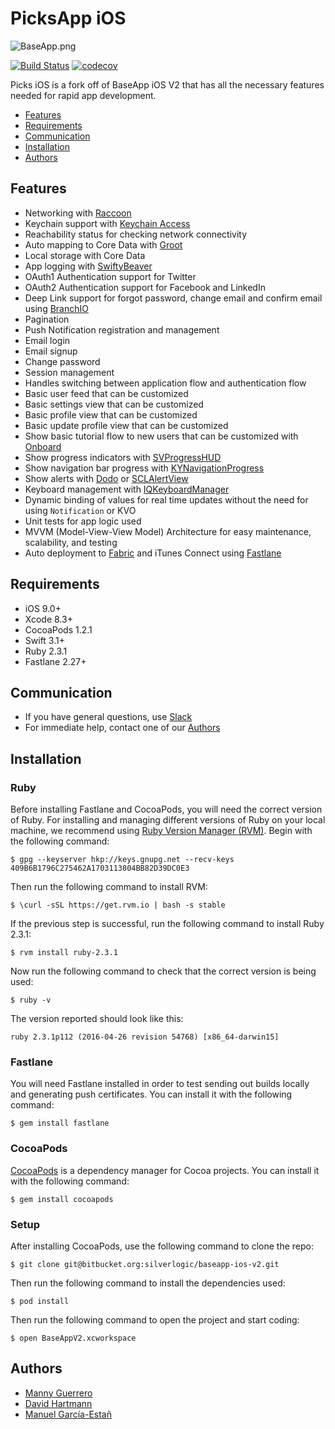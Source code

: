 # **PicksApp iOS** #

![BaseApp.png](https://bitbucket.org/repo/b8rny4/images/460357771-BaseApp.png)

[![Build Status](https://www.bitrise.io/app/a037eabb6e35a90f.svg?token=2aNO4w3qO3JDdJgD_WbhCA&branch=master)](https://www.bitrise.io/app/a037eabb6e35a90f)
[![codecov](https://codecov.io/bb/silverlogic/picks-ios/branch/master/graph/badge.svg?token=2VzkUcNZRw)](https://codecov.io/bb/silverlogic/picks-ios)

Picks iOS is a fork off of BaseApp iOS V2 that has all the necessary features needed for rapid app development.

* [Features](https://bitbucket.org/silverlogic/baseapp-ios-v2/overview#markdown-header-features)
* [Requirements](https://bitbucket.org/silverlogic/baseapp-ios-v2/overview#markdown-header-requirements)
* [Communication](https://bitbucket.org/silverlogic/baseapp-ios-v2/overview#markdown-header-communication)
* [Installation](https://bitbucket.org/silverlogic/baseapp-ios-v2/overview#markdown-header-installation)
* [Authors](https://bitbucket.org/silverlogic/baseapp-ios-v2/overview#markdown-header-authors)

## **Features** ##

* Networking with [Raccoon](https://github.com/ManueGE/Raccoon)
* Keychain support with [Keychain Access](https://github.com/kishikawakatsumi/KeychainAccess)
* Reachability status for checking network connectivity
* Auto mapping to Core Data with [Groot](https://github.com/gonzalezreal/Groot)
* Local storage with Core Data
* App logging with [SwiftyBeaver](https://github.com/SwiftyBeaver/SwiftyBeaver)
* OAuth1 Authentication support for Twitter
* OAuth2 Authentication support for Facebook and LinkedIn
* Deep Link support for forgot password, change email and confirm email using [BranchIO](https://github.com/BranchMetrics/ios-branch-deep-linking)
* Pagination
* Push Notification registration and management
* Email login
* Email signup
* Change password
* Session management
* Handles switching between application flow and authentication flow
* Basic user feed that can be customized
* Basic settings view that can be customized
* Basic profile view that can be customized
* Basic update profile view that can be customized
* Show basic tutorial flow to new users that can be customized with [Onboard](https://github.com/mamaral/Onboard)
* Show progress indicators with [SVProgressHUD](https://github.com/SVProgressHUD/SVProgressHUD)
* Show navigation bar progress with [KYNavigationProgress](https://github.com/ykyouhei/KYNavigationProgress)
* Show alerts with [Dodo](https://github.com/marketplacer/Dodo) or [SCLAlertView](https://github.com/vikmeup/SCLAlertView-Swift)
* Keyboard management with [IQKeyboardManager](https://github.com/hackiftekhar/IQKeyboardManager)
* Dynamic binding of values for real time updates without the need for using `Notification` or KVO
* Unit tests for app logic used
* MVVM (Model-View-View Model) Architecture for easy maintenance, scalability, and testing
* Auto deployment to [Fabric](https://fabric.io/) and iTunes Connect using [Fastlane](https://fastlane.tools/)

## **Requirements** ##

* iOS 9.0+
* Xcode 8.3+
* CocoaPods 1.2.1
* Swift 3.1+
* Ruby 2.3.1
* Fastlane 2.27+

## **Communication** ##

* If you have general questions, use [Slack](https://silverlogic.slack.com/messages/C4AE7FTPV)
* For immediate help, contact one of our [Authors](https://bitbucket.org/silverlogic/baseapp-ios-v2/overview#markdown-header-authors)

## **Installation** ##

### Ruby ###
Before installing Fastlane and CocoaPods, you will need the correct version of Ruby. For installing and managing different versions of Ruby on your local machine, we recommend using [Ruby Version Manager (RVM)](https://rvm.io/). Begin with the following command:
```
$ gpg --keyserver hkp://keys.gnupg.net --recv-keys 409B6B1796C275462A1703113804BB82D39DC0E3
```
Then run the following command to install RVM:
```
$ \curl -sSL https://get.rvm.io | bash -s stable
```
If the previous step is successful, run the following command to install Ruby 2.3.1:
```
$ rvm install ruby-2.3.1
```
Now run the following command to check that the correct version is being used:
```
$ ruby -v
```
The version reported should look like this:
```
ruby 2.3.1p112 (2016-04-26 revision 54768) [x86_64-darwin15]
```

### Fastlane ###
You will need Fastlane installed in order to test sending out builds locally and generating push certificates. You can install it with the following command:
```
$ gem install fastlane
```

### CocoaPods ###
[CocoaPods](https://cocoapods.org/) is a dependency manager for Cocoa projects. You can install it with the following command:
```
$ gem install cocoapods
```

### Setup ###
After installing CocoaPods, use the following command to clone the repo:
```
$ git clone git@bitbucket.org:silverlogic/baseapp-ios-v2.git
```
Then run the following command to install the dependencies used:
```
$ pod install
```
Then run the following command to open the project and start coding:
```
$ open BaseAppV2.xcworkspace
```

## **Authors** ##

* [Manny Guerrero](https://silverlogic.slack.com/team/eg)
* [David Hartmann](https://silverlogic.slack.com/messages/@dh)
* [Manuel García-Estañ](https://silverlogic.slack.com/messages/@mm)

